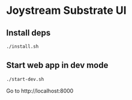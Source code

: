 # Joystream Substrate UI

## Install deps

```bash
./install.sh
```

## Start web app in dev mode

```bash
./start-dev.sh
```

Go to http://localhost:8000
